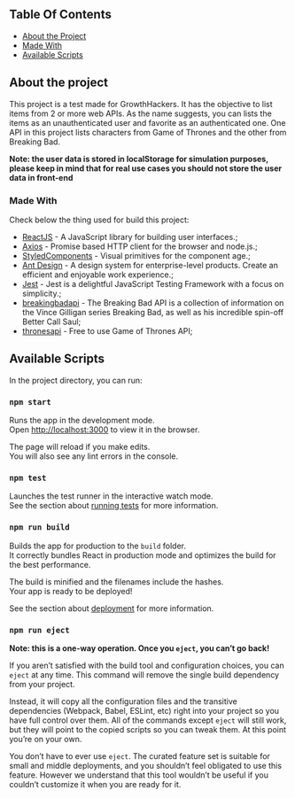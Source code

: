 <!-- TABLE OF CONTENTS -->

## Table Of Contents

- [About the Project](#about-the-project)
- [Made With](#made-with)
- [Available Scripts](#available-scripts)
<!-- ABOUT THE PROJECT -->

## About the project

This project is a test made for GrowthHackers. It has the objective to list items from 2 or more web APIs. As the name suggests, you can
lists the items as an unauthenticated user and favorite as an authenticated one. One API in this project lists characters from Game of Thrones and the other from Breaking Bad.

**Note: the user data is stored in localStorage for simulation purposes, please keep in mind that for real use cases you should not store the user data in front-end**

### Made With

Check below the thing used for build this project:

- [ReactJS](https://pt-br.reactjs.org/) - A JavaScript library for building user interfaces.;
- [Axios](https://github.com/axios/axios) - Promise based HTTP client for the browser and node.js.;
- [StyledComponents](https://styled-components.com/) - Visual primitives for the component age.;
- [Ant Design](https://ant.design/) - A design system for enterprise-level products. Create an efficient and enjoyable work experience.;
- [Jest](https://jestjs.io/pt-BR/) - Jest is a delightful JavaScript Testing Framework with a focus on simplicity.;
- [breakingbadapi](https://breakingbadapi.com/) - The Breaking Bad API is a collection of information on the Vince Gilligan series Breaking Bad, as well as his incredible spin-off Better Call Saul;
- [thronesapi](https://thronesapi.com/) - Free to use Game of Thrones API;

<!-- GETTING STARTED -->

## Available Scripts

In the project directory, you can run:

### `npm start`

Runs the app in the development mode.<br>
Open [http://localhost:3000](http://localhost:3000) to view it in the browser.

The page will reload if you make edits.<br>
You will also see any lint errors in the console.

### `npm test`

Launches the test runner in the interactive watch mode.<br>
See the section about [running tests](https://facebook.github.io/create-react-app/docs/running-tests) for more information.

### `npm run build`

Builds the app for production to the `build` folder.<br>
It correctly bundles React in production mode and optimizes the build for the best performance.

The build is minified and the filenames include the hashes.<br>
Your app is ready to be deployed!

See the section about [deployment](https://facebook.github.io/create-react-app/docs/deployment) for more information.

### `npm run eject`

**Note: this is a one-way operation. Once you `eject`, you can’t go back!**

If you aren’t satisfied with the build tool and configuration choices, you can `eject` at any time. This command will remove the single build dependency from your project.

Instead, it will copy all the configuration files and the transitive dependencies (Webpack, Babel, ESLint, etc) right into your project so you have full control over them. All of the commands except `eject` will still work, but they will point to the copied scripts so you can tweak them. At this point you’re on your own.

You don’t have to ever use `eject`. The curated feature set is suitable for small and middle deployments, and you shouldn’t feel obligated to use this feature. However we understand that this tool wouldn’t be useful if you couldn’t customize it when you are ready for it.
